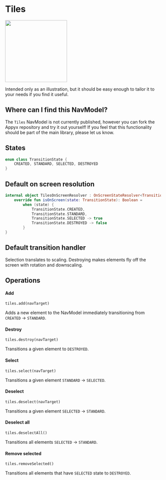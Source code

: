 # Tiles

<img src="https://i.imgur.com/N8rEPrJ.gif" width="200">

Intended only as an illustration, but it should be easy enough to tailor it to your needs if you find it useful.

## Where can I find this NavModel?

The `Tiles` NavModel is not currently published, however you can fork the Appyx repository and try it out yourself!
If you feel that this functionality should be part of the main library, please let us know.

## States

```kotlin
enum class TransitionState {
    CREATED, STANDARD, SELECTED, DESTROYED
}
```

## Default on screen resolution

```kotlin
internal object TilesOnScreenResolver : OnScreenStateResolver<TransitionState> {
    override fun isOnScreen(state: TransitionState): Boolean =
        when (state) {
            TransitionState.CREATED,
            TransitionState.STANDARD,
            TransitionState.SELECTED -> true
            TransitionState.DESTROYED -> false
        }
}
```

## Default transition handler

Selection translates to scaling.
Destroying makes elements fly off the screen with rotation and downscaling.


## Operations

#### Add

`tiles.add(navTarget)`

Adds a new element to the NavModel immediately transitioning from `CREATED` -> `STANDARD`.


#### Destroy

`tiles.destroy(navTarget)`

Transitions a given element to `DESTROYED`.


#### Select

`tiles.select(navTarget)`

Transitions a given element `STANDARD` -> `SELECTED`.


#### Deselect

`tiles.deselect(navTarget)`

Transitions a given element `SELECTED` -> `STANDARD`.


#### Deselect all

`tiles.deselectAll()`

Transitions all elements `SELECTED` -> `STANDARD`.



#### Remove selected

`tiles.removeSelected()`

Transitions all elements that have `SELECTED` state to `DESTROYED`.
